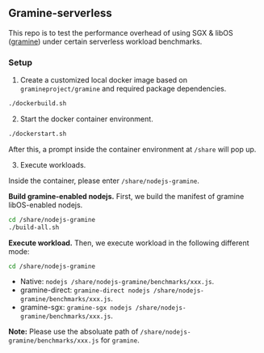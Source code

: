 ## Gramine-serverless

This repo is to test the performance overhead of using SGX & libOS ([gramine](https://github.com/gramineproject/gramine)) under certain serverless workload benchmarks.

### Setup

1. Create a customized local docker image based on `gramineproject/gramine` and required package dependencies.

```bash
./dockerbuild.sh
```

2. Start the docker container environment.

```bash
./dockerstart.sh
```

After this, a prompt inside the container environment at `/share` will pop up.

3. Execute workloads.

Inside the container, please enter `/share/nodejs-gramine`. 

**Build gramine-enabled nodejs.**
First, we build the manifest of gramine libOS-enabled nodejs.
```bash
cd /share/nodejs-gramine
./build-all.sh
```

**Execute workload.**
Then, we execute workload in the following different mode:

```bash
cd /share/nodejs-gramine
```

+ Native: `nodejs /share/nodejs-gramine/benchmarks/xxx.js`.
+ gramine-direct: `gramine-direct nodejs /share/nodejs-gramine/benchmarks/xxx.js`.
+ gramine-sgx: `gramine-sgx nodejs /share/nodejs-gramine/benchmarks/xxx.js`.

**Note:** Please use the absoluate path of `/share/nodejs-gramine/benchmarks/xxx.js` for `gramine`.
